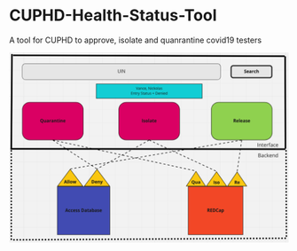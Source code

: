 # CUPHD-Health-Status-Tool
A tool for CUPHD to approve, isolate and quanrantine covid19 testers

![img](CUPHD%20Interface%20Mockup.png)